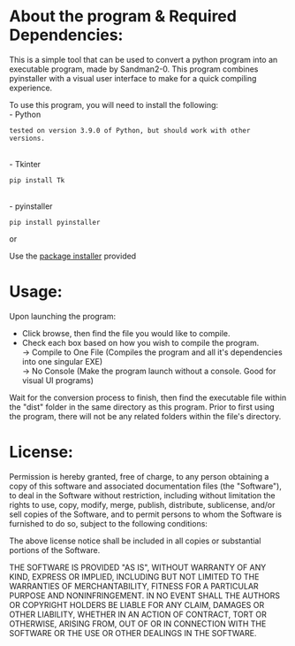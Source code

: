 # About the program & Required Dependencies:

This is a simple tool that can be used to convert a python program into an executable program, made by Sandman2-0.
This program combines pyinstaller with a visual user interface to make for a quick compiling experience.

To use this program, you will need to install the following:
<br/>- Python

    tested on version 3.9.0 of Python, but should work with other versions.

<br/>- Tkinter

    pip install Tk
<br/>- pyinstaller

    pip install pyinstaller

or 

Use the [package installer](https://github.com/Sandman2-0/PythonToExe/blob/main/package_installer.py) provided

# Usage:

Upon launching the program:
- Click browse, then find the file you would like to compile.
- Check each box based on how you wish to compile the program.
    <br/>-> Compile to One File (Compiles the program and all it's dependencies into one singular EXE)
    <br/>-> No Console (Make the program launch without a console. Good for visual UI programs)

Wait for the conversion process to finish, then find the executable file within the "dist" folder in the same directory as this program.
Prior to first using the program, there will not be any related folders within the file's directory.

# License:

Permission is hereby granted, free of charge, to any person obtaining a copy of this software and associated documentation files (the "Software"), to deal in the Software without restriction, including without limitation the rights to use, copy, modify, merge, publish, distribute, sublicense, and/or sell copies of the Software, and to permit persons to whom the Software is furnished to do so, subject to the following conditions:

The above license notice shall be included in all copies or substantial portions of the Software.

THE SOFTWARE IS PROVIDED "AS IS", WITHOUT WARRANTY OF ANY KIND, EXPRESS OR IMPLIED, INCLUDING BUT NOT LIMITED TO THE WARRANTIES OF MERCHANTABILITY, FITNESS FOR A PARTICULAR PURPOSE AND NONINFRINGEMENT. IN NO EVENT SHALL THE AUTHORS OR COPYRIGHT HOLDERS BE LIABLE FOR ANY CLAIM, DAMAGES OR OTHER LIABILITY, WHETHER IN AN ACTION OF CONTRACT, TORT OR OTHERWISE, ARISING FROM, OUT OF OR IN CONNECTION WITH THE SOFTWARE OR THE USE OR OTHER DEALINGS IN THE SOFTWARE.
